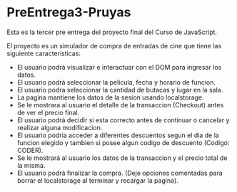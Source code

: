 # PreEntrega3-Pruyas
Esta es la tercer pre entrega del proyecto final del Curso de JavaScript.

El proyecto es un simulador de compra de entradas de cine que tiene las siguiente características:
- El usuario podrá visualizar e interactuar con el DOM para ingresar los datos.
- El usuario podrá seleccionar la pelicula, fecha y horario de funcion.
- El usuario podra seleccionar la cantidad de butacas y lugar en la sala.
- La pagina mantiene los datos de la sesion usando localstorage.
- Se le mostrara al usuario el detalle de la transaccion (Checkout) antes de ver el precio final.
- El usuario podrá decidir si esta correcto antes de continuar o cancelar y realizar alguna modificacion.
- El usuario podria acceder a diferentes descuentos segun el dia de la funcion elegido y tambien si posee algun codigo de descuento (Codigo: CODER).
- Se le mostrará al usuario los datos de la transaccion y el precio total de la misma.
- El usuario podrá finalizar la compra. (Deje opciones comentadas para borrar el localstorage al terminar y recargar la pagina).